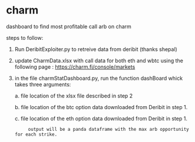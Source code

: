 # charm
dashboard to find most profitable call arb on charm

steps to follow:

1. Run DeribitExploiter.py to retreive data from deribit (thanks shepal)
2. update CharmData.xlsx with call data for both eth and wbtc using the following page : https://charm.fi/console/markets
3. in the file charmStatDashboard.py, run the function dashBoard whick takes three arguments:
      
      a. file location of the xlsx file described in step 2
      
      b. file location of the btc option data downloaded from Deribit in step 1.
      
      c. file location of the eth option data downloaded from Deribit in step 1.
            
            output will be a panda dataframe with the max arb opportunity for each strike.
